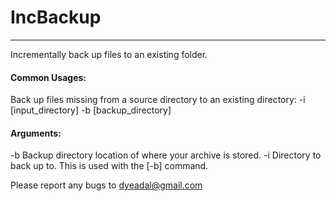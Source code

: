 # IncBackup
---
Incrementally back up files to an existing folder.

#### Common Usages:
Back up files missing from a source directory to an existing directory: -i [input_directory] -b [backup_directory]

#### Arguments:
-b      Backup directory location of where your archive is stored.
-i      Directory to back up to. This is used with the [-b] command.

Please report any bugs to dyeadal@gmail.com
